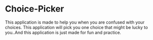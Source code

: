 # Choice-Picker
This application is made to help you when you are confused with your choices. This application will pick you one choice that might be lucky to you..And this application is just made for fun and practice.
